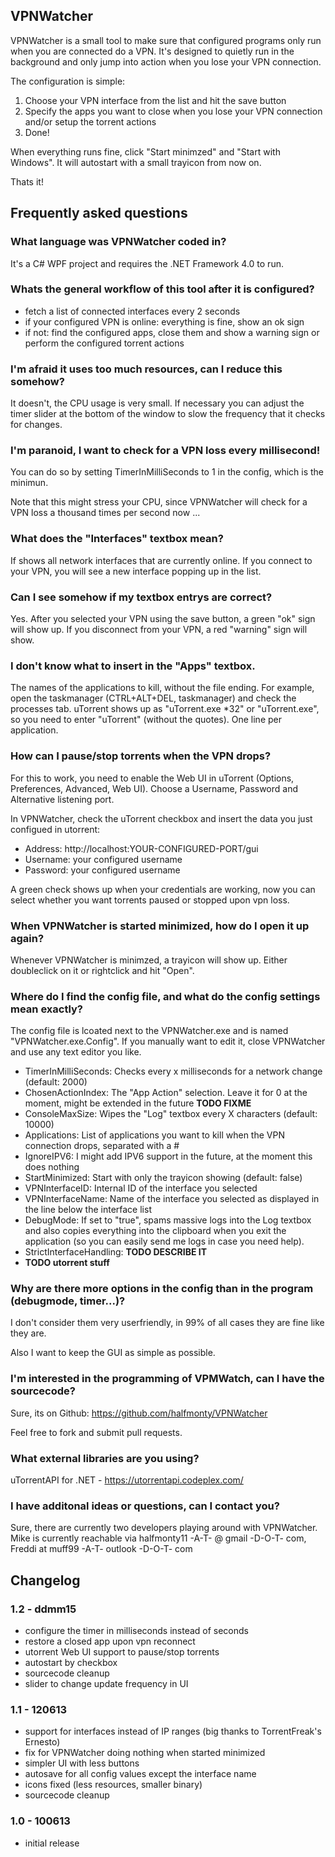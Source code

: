 VPNWatcher
---------------------

VPNWatcher is a small tool to make sure that configured programs only
run when you are connected do a VPN. It's designed to quietly run in the background
and only jump into action when you lose your VPN connection.

The configuration is simple:

1. Choose your VPN interface from the list and hit the save button
2. Specify the apps you want to close when you lose your VPN connection and/or setup
   the torrent actions
3. Done!

When everything runs fine, click "Start minimzed" and "Start with Windows".
It will autostart with a small trayicon from now on.

Thats it!




Frequently asked questions
---------------------

### What language was VPNWatcher coded in?

It's a C# WPF project and requires the .NET Framework 4.0 to run.


### Whats the general workflow of this tool after it is configured?

- fetch a list of connected interfaces every 2 seconds
- if your configured VPN is online: everything is fine, show an ok sign
- if not: find the configured apps, close them and show a warning sign or perform
    the configured torrent actions 


### I'm afraid it uses too much resources, can I reduce this somehow?

It doesn't, the CPU usage is very small. If necessary you can adjust the timer
slider at the bottom of the window to slow the frequency that it checks for changes.


### I'm paranoid, I want to check for a VPN loss every millisecond!

You can do so by setting TimerInMilliSeconds to 1 in the config, which is the minimun.

Note that this might stress your CPU, since VPNWatcher will check for a VPN loss a thousand times per second now ...



### What does the "Interfaces" textbox mean?

If shows all network interfaces that are currently online. If you connect to your
VPN, you will see a new interface popping up in the list.


### Can I see somehow if my textbox entrys are correct?

Yes. After you selected your VPN using the save button, a green "ok" sign will show up.
If you disconnect from your VPN, a red "warning" sign will show.


### I don't know what to insert in the "Apps" textbox.

The names of the applications to kill, without the file ending. For example, open the taskmanager
(CTRL+ALT+DEL, taskmanager) and check the processes tab. uTorrent shows up as "uTorrent.exe *32" or
"uTorrent.exe", so you need to enter "uTorrent" (without the quotes).
One line per application.



### How can I pause/stop torrents when the VPN drops?

For this to work, you need to enable the Web UI in uTorrent (Options, Preferences, Advanced, Web UI). Choose a 
Username, Password and Alternative listening port.

In VPNWatcher, check the uTorrent checkbox and insert the data you just configued in utorrent:
- Address: http://localhost:YOUR-CONFIGURED-PORT/gui
- Username: your configured username
- Password: your configured username

A green check shows up when your credentials are working, now you can select whether you
want torrents paused or stopped upon vpn loss.



### When VPNWatcher is started minimized, how do I open it up again?

Whenever VPNWatcher is minimzed, a trayicon will show up. Either doubleclick on it or
rightclick and hit "Open".



### Where do I find the config file, and what do the config settings mean exactly?

The config file is lcoated next to the VPNWatcher.exe and is named "VPNWatcher.exe.Config". 
If you manually want to edit it, close VPNWatcher and use any text editor you like.

- TimerInMilliSeconds: Checks every x milliseconds for a network change (default: 2000)
- ChosenActionIndex: The "App Action" selection. Leave it for 0 at the moment, might be extended in the future **TODO FIXME**
- ConsoleMaxSize: Wipes the "Log" textbox every X characters (default: 10000)
- Applications: List of applications you want to kill when the VPN connection drops, separated with a #
- IgnoreIPV6: I might add IPV6 support in the future, at the moment this does nothing
- StartMinimized: Start with only the trayicon showing (default: false)
- VPNInterfaceID: Internal ID of the interface you selected
- VPNInterfaceName: Name of the interface you selected as displayed in the line below the interface list
- DebugMode: If set to "true", spams massive logs into the Log textbox and also copies everything
             into the clipboard when you exit the application (so you can easily send me logs in case
             you need help).
- StrictInterfaceHandling: **TODO DESCRIBE IT**
- **TODO utorrent stuff**



### Why are there more options in the config than in the program (debugmode, timer...)?

I don't consider them very userfriendly, in 99% of all cases they are fine like they are.

Also I want to keep the GUI as simple as possible.


### I'm interested in the programming of VPMWatch, can I have the sourcecode?

Sure, its on Github: https://github.com/halfmonty/VPNWatcher

Feel free to fork and submit pull requests.


### What external libraries are you using?
uTorrentAPI for .NET - https://utorrentapi.codeplex.com/



### I have additonal ideas or questions, can I contact you?

Sure, there are currently two developers playing around with VPNWatcher.
Mike is currently reachable via halfmonty11 -A-T- @ gmail -D-O-T- com, Freddi at muff99 -A-T- outlook -D-O-T- com





Changelog
---------------------

### 1.2 - ddmm15

  - configure the timer in milliseconds instead of seconds
  - restore a closed app upon vpn reconnect
  - utorrent Web UI support to pause/stop torrents
  - autostart by checkbox
  - sourcecode cleanup
  - slider to change update frequency in UI
   
### 1.1 - 120613

  - support for interfaces instead of IP ranges (big thanks to TorrentFreak's Ernesto)
  - fix for VPNWatcher doing nothing when started minimized
  - simpler UI with less buttons
  - autosave for all config values except the interface name
  - icons fixed (less resources, smaller binary) 
  - sourcecode cleanup

### 1.0 - 100613

  - initial release
